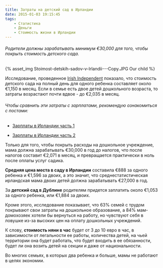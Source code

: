 ```yaml
---
title: Затраты на детский сад в Ирландии
date: 2015-01-03 19:15:45
tags:
    - Статистика
    - Деньги
    - Стоимость жизни в Ирландии
---
```


###### Родители должны зарабатывать минимум  €30,000 для  того, чтобы покрыть стоимость детского сада.

{% asset_img Stoimost-detskih-sadov-v-Irlandii---Copy.JPG Our child %}

Исследование, проведенное [Irish Independent]( http://www.independent.ie/business/personal-finance/latest-news/working-parents-need-to-be-earning-30000-just-to-cover-childcare-costs-30879215.html)
 показало, что стоимость детского сада на полный день для одного ребенка составляет около €1,150 в месяц. Если в семье есть двое детей дошкольного возраста, то затраты возрастают почти вдвое - до €2,035 в месяц.
<!-- more -->
###### Чтобы сравнить эти затраты с зарплатами, рекомендую ознакомиться с постами:

* [Зарплаты в Ирландии часть 1](http://irainireland.com/zarplaty-v-irlandii/) 

* [Зарплаты в Ирландии часть 2](http://irainireland.com/zarplaty-v-irlandii-chast-2/)

Только для того, чтобы покрыть расходы на дошкольное учреждение, мама должна зарабатывать €30,000 в год до налогов, что после налогов составит €2,071 в месяц, и превращается практически в ноль после оплаты услуг садика.

**Средняя цена места в саду в Ирландии** составила €888 за одного ребенка и €1,596 за двоих, а это значит, что среднестатистическая ирландская мама двоих детей должна зарабатывать €27,000 в год. 

За **детский сад в Дублине** родителям придется заплатить около €1,053 за одного ребенка, или €1,884 за двоих.

Кроме этого, исследование показывает, что 63% семей с трудом покрывают свои затраты на дошкольное образование, а 84% мам-домохозяек хотели бы вернуться на работу, но чувствуют себя в ловушке из-за высоких цен на оплату дошкольных учреждений.

К слову, **стоимость няни в час** будет от 3 до 10 евро в час, в зависимости от легальности ее работы, количества детей, на чьей территории она будет работать, что будет входить в ее обязанности, будет ли она возить детей на секции и даже от национальности.

Во многих семьях, в которых два ребенка и больше, мамы не работают в целях экономии.